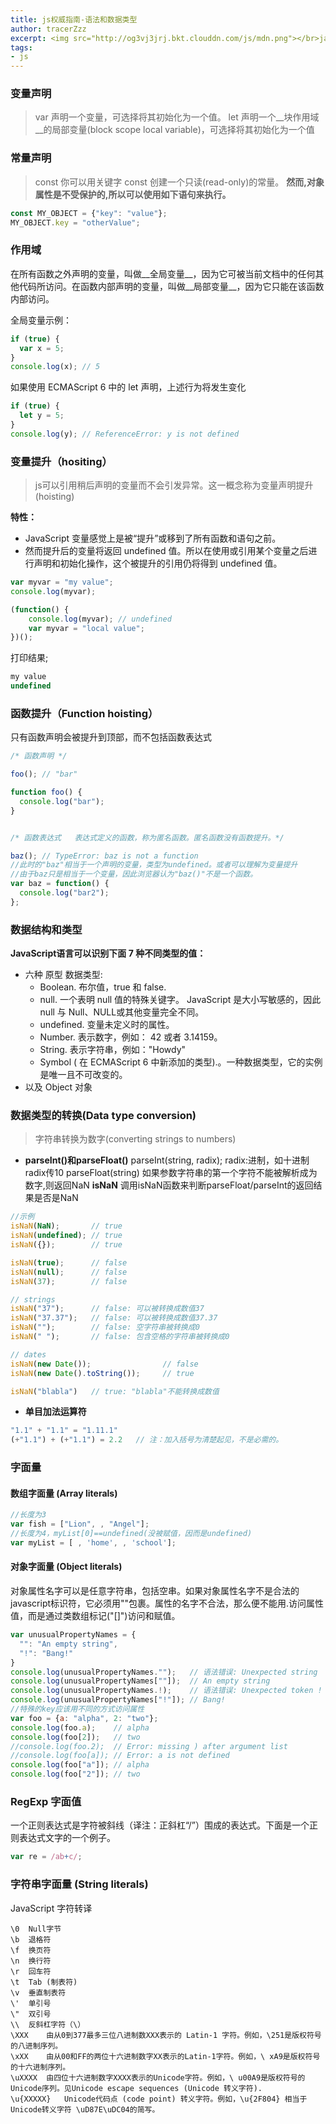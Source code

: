 ```yaml
---
title: js权威指南-语法和数据类型  
author: tracerZzz 
excerpt: <img src="http://og3vj3jrj.bkt.clouddn.com/js/mdn.png"></br>javascript 变量、常量的声明，作用域，变量提升，数据结构和类型，数据类型的转换(parseInt(),parseFloat(),inNaN())，以及字面量
tags: 
- js
---
```


### 变量声明
>var
声明一个变量，可选择将其初始化为一个值。
let
声明一个__块作用域__的局部变量(block scope local variable)，可选择将其初始化为一个值

### 常量声明
>const
你可以用关键字 const 创建一个只读(read-only)的常量。
__然而,对象属性是不受保护的,所以可以使用如下语句来执行。__

```javascript
const MY_OBJECT = {"key": "value"};
MY_OBJECT.key = "otherValue";
```

### 作用域
在所有函数之外声明的变量，叫做__全局变量__，因为它可被当前文档中的任何其他代码所访问。在函数内部声明的变量，叫做__局部变量__，因为它只能在该函数内部访问。

全局变量示例：

```javascript
if (true) {
  var x = 5;
}
console.log(x); // 5
```

如果使用 ECMAScript 6 中的 let 声明，上述行为将发生变化

```javascript
if (true) {
  let y = 5;
}
console.log(y); // ReferenceError: y is not defined
```

### 变量提升（hositing）
>js可以引用稍后声明的变量而不会引发异常。这一概念称为变量声明提升(hoisting)

__特性：__
 - JavaScript 变量感觉上是被“提升”或移到了所有函数和语句之前。
 - 然而提升后的变量将返回 undefined 值。所以在使用或引用某个变量之后进行声明和初始化操作，这个被提升的引用仍将得到 undefined 值。

```javascript
var myvar = "my value";
console.log(myvar);

(function() {
    console.log(myvar); // undefined
    var myvar = "local value";
})();
```

打印结果;
```javascript
my value
undefined
```

### 函数提升（Function hoisting）
只有函数声明会被提升到顶部，而不包括函数表达式
```javascript
/* 函数声明 */

foo(); // "bar"

function foo() {
  console.log("bar");
}


/* 函数表达式   表达式定义的函数，称为匿名函数。匿名函数没有函数提升。*/

baz(); // TypeError: baz is not a function
//此时的"baz"相当于一个声明的变量，类型为undefined。或者可以理解为变量提升
//由于baz只是相当于一个变量，因此浏览器认为"baz()"不是一个函数。
var baz = function() {
  console.log("bar2");
};
```
### __数据结构和类型__

**JavaScript语言可以识别下面 7 种不同类型的值：**

 - 六种 原型 数据类型:
    - Boolean.  布尔值，true 和 false.
    - null. 一个表明 null 值的特殊关键字。 JavaScript 是大小写敏感的，因此 null 与 Null、NULL或其他变量完全不同。
    - undefined.  变量未定义时的属性。
    - Number.  表示数字，例如： 42 或者 3.14159。
    - String.  表示字符串，例如："Howdy"
    - Symbol ( 在 ECMAScript 6 中新添加的类型).。一种数据类型，它的实例是唯一且不可改变的。
 - 以及 Object 对象

### 数据类型的转换(Data type conversion)
>字符串转换为数字(converting strings to numbers)

 - __parseInt()和parseFloat()__
 parseInt(string, radix); radix:进制，如十进制 radix传10
 parseFloat(string)
 如果参数字符串的第一个字符不能被解析成为数字,则返回NaN
 __isNaN__
 调用isNaN函数来判断parseFloat/parseInt的返回结果是否是NaN
 ```javascript
 //示例
 isNaN(NaN);       // true
 isNaN(undefined); // true
 isNaN({});        // true

 isNaN(true);      // false
 isNaN(null);      // false
 isNaN(37);        // false

 // strings
 isNaN("37");      // false: 可以被转换成数值37
 isNaN("37.37");   // false: 可以被转换成数值37.37
 isNaN("");        // false: 空字符串被转换成0
 isNaN(" ");       // false: 包含空格的字符串被转换成0

 // dates
 isNaN(new Date());                // false
 isNaN(new Date().toString());     // true

 isNaN("blabla")   // true: "blabla"不能转换成数值
 ```
 - __单目加法运算符__
```javascript
"1.1" + "1.1" = "1.11.1"
(+"1.1") + (+"1.1") = 2.2   // 注：加入括号为清楚起见，不是必需的。
```

### 字面量
#### 数组字面量 (Array literals)
```javascript
//长度为3
var fish = ["Lion", , "Angel"];
//长度为4，myList[0]==undefined(没被赋值，因而是undefined)
var myList = [ , 'home', , 'school'];

```
#### 对象字面量 (Object literals)
对象属性名字可以是任意字符串，包括空串。如果对象属性名字不是合法的javascript标识符，它必须用""包裹。属性的名字不合法，那么便不能用.访问属性值，而是通过类数组标记("[]")访问和赋值。
```javascript
var unusualPropertyNames = {
  "": "An empty string",
  "!": "Bang!"
}
console.log(unusualPropertyNames."");   // 语法错误: Unexpected string
console.log(unusualPropertyNames[""]);  // An empty string
console.log(unusualPropertyNames.!);    // 语法错误: Unexpected token !
console.log(unusualPropertyNames["!"]); // Bang!
//特殊的key应该用不同的方式访问属性
var foo = {a: "alpha", 2: "two"};
console.log(foo.a);    // alpha
console.log(foo[2]);   // two
//console.log(foo.2);  // Error: missing ) after argument list
//console.log(foo[a]); // Error: a is not defined
console.log(foo["a"]); // alpha
console.log(foo["2"]); // two

```

### RegExp 字面值
一个正则表达式是字符被斜线（译注：正斜杠“/”）围成的表达式。下面是一个正则表达式文字的一个例子。
```javascript
var re = /ab+c/;
```
### 字符串字面量 (String literals)
JavaScript 字符转译

    \0  Null字节
    \b  退格符
    \f  换页符
    \n  换行符
    \r  回车符
    \t  Tab (制表符)
    \v  垂直制表符
    \'  单引号
    \"  双引号
    \\  反斜杠字符（\）
    \XXX    由从0到377最多三位八进制数XXX表示的 Latin-1 字符。例如，\251是版权符号的八进制序列。
    \xXX    由从00和FF的两位十六进制数字XX表示的Latin-1字符。例如，\ xA9是版权符号的十六进制序列。
    \uXXXX  由四位十六进制数字XXXX表示的Unicode字符。例如，\ u00A9是版权符号的Unicode序列。见Unicode escape sequences (Unicode 转义字符).
    \u{XXXXX}   Unicode代码点 (code point) 转义字符。例如，\u{2F804} 相当于Unicode转义字符 \uD87E\uDC04的简写。
